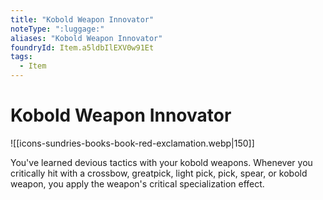 ```yaml
---
title: "Kobold Weapon Innovator"
noteType: ":luggage:"
aliases: "Kobold Weapon Innovator"
foundryId: Item.a5ldbIlEXV0w91Et
tags:
  - Item
---
```


# Kobold Weapon Innovator
![[icons-sundries-books-book-red-exclamation.webp|150]]

You've learned devious tactics with your kobold weapons. Whenever you critically hit with a crossbow, greatpick, light pick, pick, spear, or kobold weapon, you apply the weapon's critical specialization effect.
